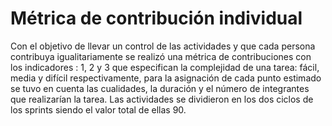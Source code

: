 # Métrica de contribución individual

Con el objetivo de llevar un control de las actividades y que cada persona contribuya igualitariamente se realizó una métrica de contribuciones con los indicadores
: 1, 2 y 3 que especifican la complejidad de una tarea: fácil, media y difícil respectivamente, para la asignación de cada punto estimado se tuvo en cuenta las cualidades, 
la duración y el número de integrantes que realizarían la tarea.
Las actividades se dividieron en los dos ciclos de los sprints siendo el valor total de ellas 90.  
